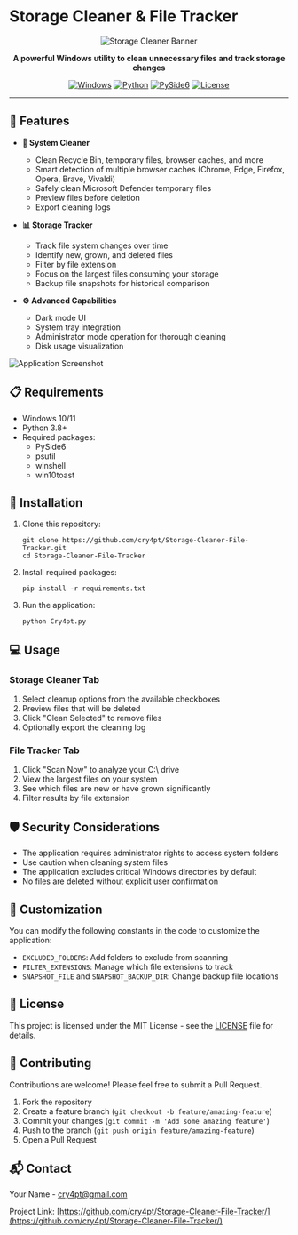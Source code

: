 # Storage Cleaner & File Tracker

<div align="center">
  
![Storage Cleaner Banner](path/to/banner-image.png)

**A powerful Windows utility to clean unnecessary files and track storage changes**

[![Windows](https://img.shields.io/badge/Platform-Windows-blue?style=flat-square&logo=windows)](https://www.microsoft.com/windows)
[![Python](https://img.shields.io/badge/Python-3.8+-yellow?style=flat-square&logo=python)](https://www.python.org)
[![PySide6](https://img.shields.io/badge/GUI-PySide6-green?style=flat-square&logo=qt)](https://wiki.qt.io/Qt_for_Python)
[![License](https://img.shields.io/badge/License-MIT-purple?style=flat-square)](LICENSE)

</div>

---

## 🌟 Features

- **🧹 System Cleaner**
  - Clean Recycle Bin, temporary files, browser caches, and more
  - Smart detection of multiple browser caches (Chrome, Edge, Firefox, Opera, Brave, Vivaldi)
  - Safely clean Microsoft Defender temporary files
  - Preview files before deletion
  - Export cleaning logs
  
- **📊 Storage Tracker**
  - Track file system changes over time
  - Identify new, grown, and deleted files
  - Filter by file extension
  - Focus on the largest files consuming your storage
  - Backup file snapshots for historical comparison

- **⚙️ Advanced Capabilities**
  - Dark mode UI
  - System tray integration
  - Administrator mode operation for thorough cleaning
  - Disk usage visualization

![Application Screenshot](path/to/screenshot.png)

## 📋 Requirements

- Windows 10/11
- Python 3.8+
- Required packages:
  - PySide6
  - psutil
  - winshell
  - win10toast

## 🚀 Installation

1. Clone this repository:
   ```
   git clone https://github.com/cry4pt/Storage-Cleaner-File-Tracker.git
   cd Storage-Cleaner-File-Tracker
   ```

2. Install required packages:
   ```
   pip install -r requirements.txt
   ```

3. Run the application:
   ```
   python Cry4pt.py
   ```

## 💻 Usage

### Storage Cleaner Tab

1. Select cleanup options from the available checkboxes
2. Preview files that will be deleted
3. Click "Clean Selected" to remove files
4. Optionally export the cleaning log

### File Tracker Tab

1. Click "Scan Now" to analyze your C:\ drive
2. View the largest files on your system
3. See which files are new or have grown significantly
4. Filter results by file extension

## 🛡️ Security Considerations

- The application requires administrator rights to access system folders
- Use caution when cleaning system files
- The application excludes critical Windows directories by default
- No files are deleted without explicit user confirmation

## 🔧 Customization

You can modify the following constants in the code to customize the application:

- `EXCLUDED_FOLDERS`: Add folders to exclude from scanning
- `FILTER_EXTENSIONS`: Manage which file extensions to track
- `SNAPSHOT_FILE` and `SNAPSHOT_BACKUP_DIR`: Change backup file locations

## 📝 License

This project is licensed under the MIT License - see the [LICENSE](LICENSE) file for details.

## 👥 Contributing

Contributions are welcome! Please feel free to submit a Pull Request.

1. Fork the repository
2. Create a feature branch (`git checkout -b feature/amazing-feature`)
3. Commit your changes (`git commit -m 'Add some amazing feature'`)
4. Push to the branch (`git push origin feature/amazing-feature`)
5. Open a Pull Request

## 📬 Contact

Your Name - [cry4pt@gmail.com](mailto:cry4pt@gmail.com)

Project Link: [https://github.com/cry4pt/Storage-Cleaner-File-Tracker/](https://github.com/cry4pt/Storage-Cleaner-File-Tracker/)
